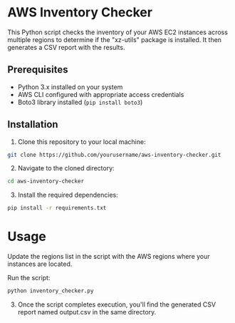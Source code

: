 # AWS Inventory Checker

This Python script checks the inventory of your AWS EC2 instances across multiple regions to determine if the "xz-utils" package is installed. It then generates a CSV report with the results.

## Prerequisites

- Python 3.x installed on your system
- AWS CLI configured with appropriate access credentials
- Boto3 library installed (`pip install boto3`)

## Installation

1. Clone this repository to your local machine:

```bash
git clone https://github.com/yourusername/aws-inventory-checker.git
```

2. Navigate to the cloned directory:
```bash
cd aws-inventory-checker
```

3. Install the required dependencies:
```bash
pip install -r requirements.txt
```
# Usage
Update the regions list in the script with the AWS regions where your instances are located.

Run the script:
```bash
python inventory_checker.py
```

3. Once the script completes execution, you'll find the generated CSV report named output.csv in the same directory.
